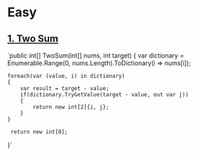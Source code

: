 # Easy
## [1. Two Sum](https://leetcode.com/problems/two-sum/description/)

`public int[] TwoSum(int[] nums, int target) 
{
    var dictionary = Enumerable.Range(0, nums.Length).ToDictionary(i => nums[i]);

    foreach(var (value, i) in dictionary)
    {
        var result = target - value;
        if(dictionary.TryGetValue(target - value, out var j))
        {
            return new int[2]{i, j};
        }
    }

     return new int[0];
}`
